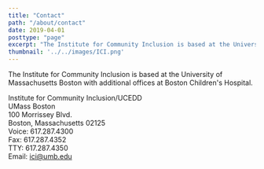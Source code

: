 ```yaml
---
title: "Contact"
path: "/about/contact"
date: 2019-04-01
posttype: "page"
excerpt: "The Institute for Community Inclusion is based at the University of Massachusetts Boston with additional offices at Boston Children's Hospital."
thumbnail: '../../images/ICI.png'
---
```


The Institute for Community Inclusion is based at the University of Massachusetts Boston with additional offices at Boston Children's Hospital.

Institute for Community Inclusion/UCEDD  
UMass Boston  
100 Morrissey Blvd.  
Boston, Massachusetts 02125  
Voice: 617.287.4300  
Fax: 617.287.4352  
TTY: 617.287.4350  
Email: [ici@umb.edu](mailto:ici@umb.edu)
